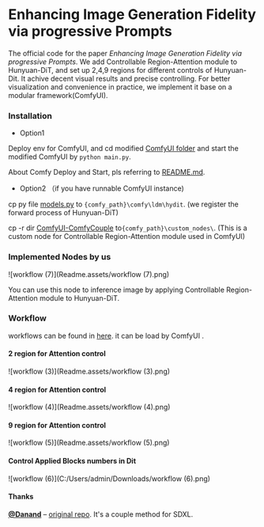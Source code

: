 # Enhancing Image Generation Fidelity via progressive Prompts

The official code for the paper *Enhancing Image Generation Fidelity via progressive Prompts*. We add Controllable Region-Attention module to Hunyuan-DiT, and set up 2,4,9 regions for different controls of Hunyuan-Dit. It achive decent visual results and precise controlling. For better visualization and convenience in practice, we implement it base on a modular framework(ComfyUI).

### Installation

- Option1

Deploy env for ComfyUI, and cd  modified [ComfyUI folder](ComfyUI)  and start the modified ComfyUI by  `python main.py`.

About Comfy Deploy and Start,  pls referring to  [README.md](ComfyUI\README.md).

- Option2 （if you have runnable ComfyUI instance)

cp py file [models.py](comfy\ldm\hydit\models.py) to `{comfy_path}\comfy\ldm\hydit`.       (we register the forward process of  Hunyuan-DiT)

cp -r dir [ComfyUI-ComfyCouple](ComfyUI-ComfyCouple) to`{comfy_path}\custom_nodes\`.     (This is a custom node for  Controllable Region-Attention module used in ComfyUI)

### Implemented Nodes by us

![workflow (7)](Readme.assets/workflow (7).png)

You can use this node to inference image by applying Controllable Region-Attention module to Hunyuan-DiT.

### Workflow

workflows can be found in [here](Workflow). it can be load by ComfyUI .

#### 2 region for Attention control

![workflow (3)](Readme.assets/workflow (3).png)

#### 4 region for Attention control

![workflow (4)](Readme.assets/workflow (4).png)

####  9 region for Attention control

![workflow (5)](Readme.assets/workflow (5).png)

#### Control Applied Blocks numbers in Dit

![workflow (6)](C:/Users/admin/Downloads/workflow (6).png)



#### Thanks

[**@Danand**](https://github.com/Danand) – [original repo](https://github.com/Danand/ComfyUI-ComfyCouple). It's a couple method for SDXL.

